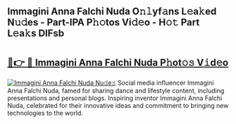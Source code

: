 ## Immagini Anna Falchi Nuda O𝚗𝚕yf𝚊ns L𝚎a𝚔ed N𝚞𝚍es - Part-IPA P𝚑𝚘tos Vi𝚍𝚎o - H𝚘𝚝 Part L𝚎a𝚔s DIFsb

# <h2><a href="http://kf0xmgw.oniu.top/?m=Immagini+Anna+Falchi+Nuda">🔗👉 🔴 Immagini Anna Falchi Nuda P𝚑ot𝚘𝚜 V𝚒d𝚎o</a></h2>

[![Immagini Anna Falchi Nuda Nu𝚍e𝚜](https://i.imgur.com/0qMVB7G.gif)](http://kf0xmgw.oniu.top/?m=Immagini+Anna+Falchi+Nuda)
Social media influencer Immagini Anna Falchi Nuda, famed for sharing dance and lifestyle content, including presentations and personal blogs. Inspiring inventor Immagini Anna Falchi Nuda, celebrated for their innovative ideas and commitment to bringing new technologies to the world.  
